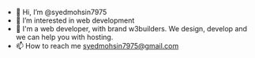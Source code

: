 - 👋 Hi, I’m @syedmohsin7975
- 👀 I’m interested in web development
- 🌱 I'm a web developer, with brand w3builders. We design, develop and we can help you with hosting.
- 📫 How to reach me syedmohsin7975@gmail.com

<!---
syedmohsin7975/syedmohsin7975 is a ✨ special ✨ repository because its `README.md` (this file) appears on your GitHub profile.
You can click the Preview link to take a look at your changes.
--->
